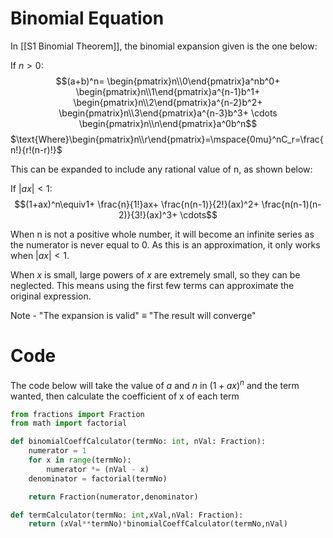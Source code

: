 # Binomial Equation
 In [[S1 Binomial Theorem]], the binomial expansion given is the one below:

$\text{If }n>0$: 
$$(a+b)^n=
 \begin{pmatrix}n\\0\end{pmatrix}a^nb^0+
 \begin{pmatrix}n\\1\end{pmatrix}a^{n-1}b^1+
 \begin{pmatrix}n\\2\end{pmatrix}a^{n-2}b^2+
 \begin{pmatrix}n\\3\end{pmatrix}a^{n-3}b^3+ \cdots
 \begin{pmatrix}n\\n\end{pmatrix}a^0b^n$$
 $\text{Where}\begin{pmatrix}n\\r\end{pmatrix}=\mspace{0mu}^nC_r=\frac{n!}{r!(n-r)!}$
 $\mspace{0mu}$

This can be expanded to include any rational value of n, as shown below:

$\text{If }\lvert ax\rvert<1$:
$$(1+ax)^n\equiv1+
\frac{n}{1!}ax+
\frac{n(n-1)}{2!}(ax)^2+
\frac{n(n-1)(n-2)}{3!}(ax)^3+
\cdots$$

When n is not a positive whole number, it will become an infinite series as the numerator is never equal to 0.
As this is an approximation, it only works when $\lvert ax\rvert<1$. 

When $x$ is small, large powers of $x$ are extremely small, so they can be neglected. This means using the first few terms can approximate the original expression.

Note - "The expansion is valid" $\equiv$ "The result will converge" 
# Code
The code below will take the value of $a$ and $n$ in $(1+ax)^n$ and the term wanted, then calculate the coefficient of x of each term
```python
from fractions import Fraction
from math import factorial

def binomialCoeffCalculator(termNo: int, nVal: Fraction):
    numerator = 1
    for x in range(termNo):
        numerator *= (nVal - x)
    denominator = factorial(termNo)

    return Fraction(numerator,denominator)

def termCalculator(termNo: int,xVal,nVal: Fraction):
    return (xVal**termNo)*binomialCoeffCalculator(termNo,nVal)
```